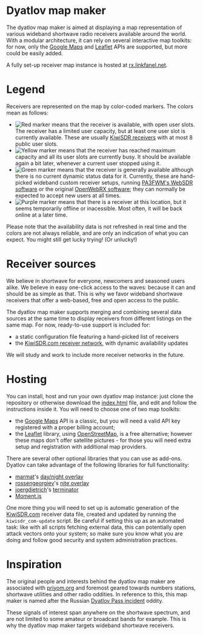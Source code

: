 Dyatlov map maker
=================

The dyatlov map maker is aimed at displaying a map representation of various wideband shortwave radio receivers available around the world. With a modular architecture, it can rely on several interactive map toolkits: for now, only the [Google Maps](https://developers.google.com/maps/documentation/javascript/tutorial) and [Leaflet](https://leafletjs.com/) APIs are supported, but more could be easily added.

A fully set-up receiver map instance is hosted at [rx.linkfanel.net](http://rx.linkfanel.net/).

Legend
======

Receivers are represented on the map by color-coded markers. The colors mean as follows:

* ![Red marker](https://chart.apis.google.com/chart?chst=d_map_pin_letter&chld=%E2%80%A2%7CFD7567) means that the receiver is available, with open user slots. The receiver has a limited user capacity, but at least one user slot is currently available. These are usually [KiwiSDR receivers](http://kiwisdr.com/) with at most 8 public user slots.
* ![Yellow marker](https://chart.apis.google.com/chart?chst=d_map_pin_letter&chld=%E2%80%A2%7CFFFF6E) means that the receiver has reached maximum capacity and all its user slots are currently busy. It should be available again a bit later, whenever a current user stopped using it.
* ![Green marker](https://chart.apis.google.com/chart?chst=d_map_pin_letter&chld=%E2%80%A2%7C00E74C) means that the receiver is generally available although there is no current dynamic status data for it. Currently, these are hand-picked wideband custom receiver setups, running [PA3FWM's WebSDR software](http://websdr.org/) or the original [OpenWebRX software](http://sdr.hu/openwebrx); they can normally be expected to accept new users at all times.
* ![Purple marker](https://chart.apis.google.com/chart?chst=d_map_pin_letter&chld=%E2%80%A2%7C9067FD) means that there is a receiver at this location, but it seems temporarily offline or inacessible. Most often, it will be back online at a later time.

Please note that the availability data is not refreshed in real time and the colors are not always reliable, and are only an indication of what you can expect. You might still get lucky trying! (Or unlucky!)

Receiver sources
================

We believe in shortwave for everyone, newcomers and seasoned users alike. We believe in easy one-click access to the waves: because it can and should be as simple as that. This is why we favor wideband shortwave receivers that offer a web-based, free and open access to the public.

The dyatlov map maker supports merging and combining several data sources at the same time to display receivers from different listings on the same map. For now, ready-to-use support is included for:

* a static configuration file featuring a hand-picked list of receivers
* the [KiwiSDR.com receiver network](http://kiwisdr.com/public/), with dynamic availability updates

We will study and work to include more receiver networks in the future.

Hosting
=======

You can install, host and run your own dyatlov map instance: just clone the repository or otherwise download the [index.html](index.html) file, and edit and follow the instructions inside it. You will need to choose one of two map toolkits:

* the [Google Maps](https://developers.google.com/maps/documentation/javascript/tutorial) API is a classic, but you will need a valid API key registered with a proper billing account;
* the [Leaflet](https://leafletjs.com/) library, using [OpenStreetMap](https://www.openstreetmap.org/), is a free alternative; however these maps don't offer satellite pictures - for those you will need extra setup and registration with additional map providers.

There are several other optional libraries that you can use as add-ons. Dyatlov can take advantage of the following libraries for full functionality:

* [marmat](https://github.com/marmat)'s [day/night overlay](https://github.com/marmat/google-maps-api-addons)
* [rossengeorgiev](https://github.com/rossengeorgiev)'s [nite overlay](https://github.com/rossengeorgiev/nite-overlay)
* [joergdietrich](https://github.com/joergdietrich)'s [terminator](https://github.com/joergdietrich/Leaflet.Terminator)
* [Moment.js](https://momentjs.com/)

One more thing you will need to set up is automatic generation of the [KiwiSDR.com](http://kiwisdr.com/public/) receiver data file, created and updated by running the `kiwisdr_com-update` script. Be careful if setting this up as an automated task: like with all scripts fetching external data, this can potentially open attack vectors onto your system; so make sure you know what you are doing and follow good security and system administration practices.

Inspiration
===========

The original people and interests behind the dyatlov map maker are associated with [priyom.org](http://priyom.org/) and foremost geared towards numbers stations, shortwave utilities and other radio oddities. In reference to this, this map maker is named after the Russian [Dyatlov Pass incident](https://en.wikipedia.org/wiki/Dyatlov_Pass_incident) oddity.

These signals of interest span anywhere on the shortwave spectrum, and are not limited to some amateur or broadcast bands for example. This is why the dyatlov map maker targets wideband shortwave receivers.
